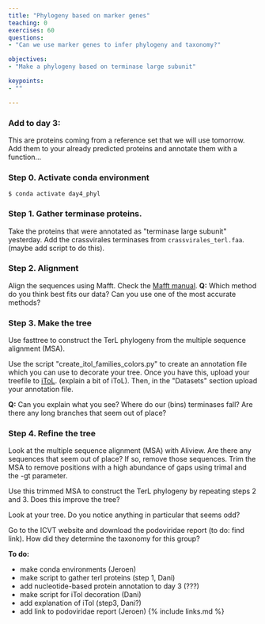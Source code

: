 ```yaml
---
title: "Phylogeny based on marker genes"
teaching: 0
exercises: 60
questions:
- "Can we use marker genes to infer phylogeny and taxonomy?"

objectives:
- "Make a phylogeny based on terminase large subunit"

keypoints:
- ""

---
```

### Add to day 3:
This are proteins coming from a reference set that we will use tomorrow. Add them to your already predicted proteins and annotate them with a function...

### Step 0. Activate conda environment
```
$ conda activate day4_phyl
```

### Step 1. Gather terminase proteins.
Take the proteins that were annotated as "terminase large subunit" yesterday. Add the crassvirales terminases from `crassvirales_terl.faa`. (maybe add script to do this).

### Step 2. Alignment
Align the sequences using Mafft. Check the [Mafft manual](https://mafft.cbrc.jp/alignment/software/algorithms/algorithms.html).
**Q:** Which method do you think best fits our data? Can you use one of the most accurate methods?

### Step 3. Make the tree
Use fasttree to construct the TerL phylogeny from the multiple sequence alignment (MSA).

Use the script "create_itol_families_colors.py" to create an annotation file which you can use to decorate your tree. Once you have this, upload your treefile  to [iToL](https://itol.embl.de/). (explain a bit of iToL).
Then, in the "Datasets" section upload your annotation file.

**Q:** Can you explain what you see? Where do our (bins) terminases fall? Are there any long branches that seem out of place?


### Step 4. Refine the tree
Look at the multiple sequence alignment (MSA) with Aliview. Are there any sequences that seem out of place? If so, remove those sequences. Trim the MSA to remove positions with a high abundance of gaps using trimal and the -gt parameter.

Use this trimmed MSA to construct the TerL phylogeny by repeating steps 2 and 3. Does this improve the tree?

Look at your tree. Do you notice anything in particular that seems odd?


Go to the ICVT website and download the podoviridae report (to do: find link). How did they determine the taxonomy for this group?


**To do:**
- make conda environments (Jeroen)
- make script to gather terl proteins (step 1, Dani)
- add nucleotide-based protein annotation to day 3 (???)
- make script for iTol decoration (Dani)
- add explanation of iTol (step3, Dani?)
- add link to podoviridae report (Jeroen)
{% include links.md %}
